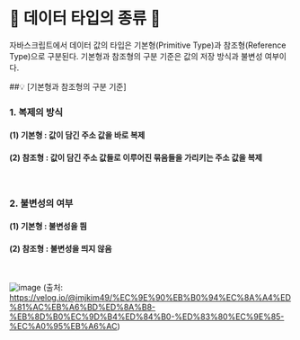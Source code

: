 # 🎃 데이터 타입의 종류 🎃
자바스크립트에서 데이터 값의 타입은 기본형(Primitive Type)과 참조형(Reference Type)으로 구분된다. 기본형과 참조형의 구분 기준은 값의 저장 방식과 불변성 여부이다.

##💡 [기본형과 참조형의 구분 기준]
### 1. 복제의 방식
#### (1) 기본형 : 값이 담긴 주소 값을 바로 복제
#### (2) 참조형 : 값이 담긴 주소 값들로 이루어진 묶음들을 가리키는 주소 값을 복제

<br/>

### 2. 불변성의 여부
#### (1) 기본형 : 불변성을 띔
#### (2) 참조형 : 불변성을 띄지 않음

<br/>

![image](https://github.com/limhyerin/StudyNote/assets/70150896/0784509e-5163-412d-91a6-34a0126a093f)
(출처: https://velog.io/@imjkim49/%EC%9E%90%EB%B0%94%EC%8A%A4%ED%81%AC%EB%A6%BD%ED%8A%B8-%EB%8D%B0%EC%9D%B4%ED%84%B0-%ED%83%80%EC%9E%85-%EC%A0%95%EB%A6%AC)
